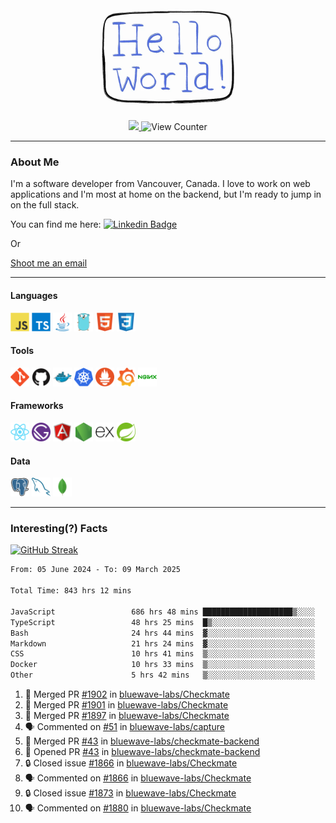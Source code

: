 <div align="center">
    <img src="./img/hello_world.webp" height="200px" width="">
    <div>
        <a href="https://www.linkedin.com/in/ajhollid">
            <img src="https://img.shields.io/badge/LinkedIn-blue"/>
        </a>
        <img src="https://komarev.com/ghpvc/?username=ajhollid&color=yellow" alt="View Counter">
    </div>
</div>

---

### About Me

I'm a software developer from Vancouver, Canada. I love to work on web applications and I'm most at home on the backend, but I'm ready to jump in on the full stack.

You can find me here: [![Linkedin Badge](https://img.shields.io/badge/-ajhollid-blue?style=flat&logo=Linkedin&logoColor=white)](https://www.linkedin.com/in/ajhollid)

Or

[Shoot me an email](mailto:ajhollid@gmail.com)

---

#### Languages

<div>
    <img src="./img/devicons/javascript-original.svg" width=30 height=30 alt="JavaScript">
    <img src="/img/devicons/typescript-original.svg" width=30 height=30 alt="TypeScript">
    <img src="./img/devicons/java-original.svg" width=30 height=30 alt="Java">
    <img src="./img/devicons/go-original.svg" width=30 height=30 alt="Golang">
    <img src="./img/devicons/html5-original.svg" width=30 height=30 alt="HTML 5">
    <img src="./img/devicons/css3-original.svg" width=30 height=30 alt="CSS 3">
</div>

#### Tools

<div>
    <img src="./img/devicons/git-original.svg" width=30 height=30 alt="Git">
    <img src="./img/devicons/github-original.svg" width=30 height=30 alt="Github">
    <img src="./img/devicons/docker-original.svg" width=30 
    height=30 alt="Docker">
    <img src="./img/devicons/kubernetes-original.svg" width=30 height=30 alt="K8">
    <img src="./img/devicons/prometheus-original.svg" width=30 height=30 alt="Prometheus">
    <img src="./img/devicons/grafana-original.svg" width=30 height=30 alt="Grafana">
    <img src="./img/devicons/nginx-original.svg" width=30 height=30 alt="Nginx">
</div>

#### Frameworks

<div>
    <img src="./img/devicons/react-original.svg" width=30 height=30 alt="React">
    <img src="./img/devicons/gatsby-original.svg" width=30 height=30 alt="Gatsby">
    <img src="./img/devicons/angularjs-original.svg" width=30 height=30 alt="AngularJS">
    <img src="./img/devicons/nodejs-original.svg" width=30 height=30 alt="NodeJS">
    <img src="./img/devicons/express-original.svg" width=30 height=30 alt="Express">
    <img src="./img/devicons/spring-original.svg" width=30 height=30 alt="Spring">
</div>

#### Data

<div>
    <img src="./img/devicons/postgresql-original.svg" width=30 height=30 alt="Postgresql">
    <img src="./img/devicons/mysql-original.svg" width=30 height=30 alt="Mysql">
    <img src="./img/devicons/mongodb-original.svg" width=30 height=30 alt="MongoDB">
</div>

---

### Interesting(?) Facts

[![GitHub Streak](http://github-readme-streak-stats.herokuapp.com?user=ajhollid)](https://git.io/streak-stats)

 <!--START_SECTION:waka-->

```txt
From: 05 June 2024 - To: 09 March 2025

Total Time: 843 hrs 12 mins

JavaScript                 686 hrs 48 mins ████████████████████▒░░░░   80.90 %
TypeScript                 48 hrs 25 mins  █▒░░░░░░░░░░░░░░░░░░░░░░░   05.70 %
Bash                       24 hrs 44 mins  ▓░░░░░░░░░░░░░░░░░░░░░░░░   02.92 %
Markdown                   21 hrs 24 mins  ▓░░░░░░░░░░░░░░░░░░░░░░░░   02.52 %
CSS                        10 hrs 41 mins  ▒░░░░░░░░░░░░░░░░░░░░░░░░   01.26 %
Docker                     10 hrs 33 mins  ▒░░░░░░░░░░░░░░░░░░░░░░░░   01.24 %
Other                      5 hrs 42 mins   ▒░░░░░░░░░░░░░░░░░░░░░░░░   00.67 %
```

<!--END_SECTION:waka-->


<!--START_SECTION:activity-->
1. 🎉 Merged PR [#1902](https://github.com/bluewave-labs/Checkmate/pull/1902) in [bluewave-labs/Checkmate](https://github.com/bluewave-labs/Checkmate)
2. 🎉 Merged PR [#1901](https://github.com/bluewave-labs/Checkmate/pull/1901) in [bluewave-labs/Checkmate](https://github.com/bluewave-labs/Checkmate)
3. 🎉 Merged PR [#1897](https://github.com/bluewave-labs/Checkmate/pull/1897) in [bluewave-labs/Checkmate](https://github.com/bluewave-labs/Checkmate)
4. 🗣 Commented on [#51](https://github.com/bluewave-labs/capture/issues/51#issuecomment-2711662685) in [bluewave-labs/capture](https://github.com/bluewave-labs/capture)
5. 🎉 Merged PR [#43](https://github.com/bluewave-labs/checkmate-backend/pull/43) in [bluewave-labs/checkmate-backend](https://github.com/bluewave-labs/checkmate-backend)
6. 💪 Opened PR [#43](https://github.com/bluewave-labs/checkmate-backend/pull/43) in [bluewave-labs/checkmate-backend](https://github.com/bluewave-labs/checkmate-backend)
7. 🔒 Closed issue [#1866](https://github.com/bluewave-labs/Checkmate/issues/1866) in [bluewave-labs/Checkmate](https://github.com/bluewave-labs/Checkmate)
8. 🗣 Commented on [#1866](https://github.com/bluewave-labs/Checkmate/issues/1866#issuecomment-2711378790) in [bluewave-labs/Checkmate](https://github.com/bluewave-labs/Checkmate)
9. 🔒 Closed issue [#1873](https://github.com/bluewave-labs/Checkmate/issues/1873) in [bluewave-labs/Checkmate](https://github.com/bluewave-labs/Checkmate)
10. 🗣 Commented on [#1880](https://github.com/bluewave-labs/Checkmate/issues/1880#issuecomment-2711376861) in [bluewave-labs/Checkmate](https://github.com/bluewave-labs/Checkmate)
<!--END_SECTION:activity-->
